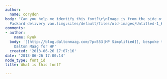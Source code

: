 ```yaml
---
author:
  name: corydon
body: "Can you help me identify this font?\r\nImage is from the side of an Hewlett
  Packard delivery van.[img:sites/default/files/old-images/Untitled-1_6473.jpg]"
comments:
- author:
    name: Ryuk
  body: '[[http://blog.daltonmaag.com/?p=553|HP Simplified]], bespoke typeface by
    Dalton Maag for HP'
  created: '2013-06-26 17:07:16'
date: '2013-06-26 17:00:14'
node_type: font_id
title: What is this font?

---
```

